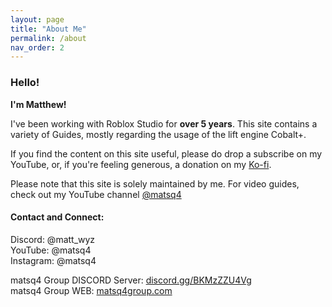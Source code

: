 ```yaml
---
layout: page
title: "About Me"
permalink: /about
nav_order: 2
---
```


### Hello!

**I'm Matthew!**

I've been working with Roblox Studio for **over 5 years**.
This site contains a variety of Guides, mostly regarding the usage of the lift engine Cobalt+.

If you find the content on this site useful, please do drop a subscribe on my YouTube, or, if you're feeling generous, a donation on my [Ko-fi](https://ko-fi.com/matsq4).

Please note that this site is solely maintained by me.
For video guides, check out my YouTube channel [@matsq4](https://www.youtube.com/@matsq4)

#### Contact and Connect:
Discord: @matt_wyz<br>
YouTube: @matsq4<br>
Instagram: @matsq4

matsq4 Group DISCORD Server: [discord.gg/BKMzZZU4Vg](https://discord.gg/BKMzZZU4Vg)<br>
matsq4 Group WEB: [matsq4group.com](https://www.matsq4group.com)
